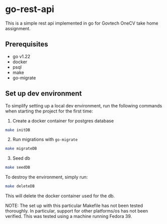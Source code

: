 # go-rest-api

This is a simple rest api implemented in go for Govtech OneCV take home assignment.

## Prerequisites
- go v1.22
- docker
- psql
- make
- go-migrate

## Set up dev environment
To simplify setting up a local dev environment, run the following commands when starting the project for the first time:

1. Create a docker container for postgres database

```sh
make initDB
```

2. Run migrations with `go-migrate`

```sh
make migrateDB
```

3. Seed db 

```sh
make seedDB
```

To destroy the environment, simply run:

```sh
make deleteDB
```

This will delete the docker container used for the db.

NOTE: The set up with this particular Makefile has not been tested thoroughly. In particular, support for other platforms/os has not been verified. This was tested using a machine running Fedora 39.
